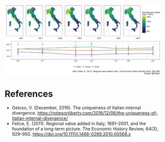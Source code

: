 ![](readme_files/figure-markdown_github/unnamed-chunk-2-1.png)

References
==========

-   Geloso, V. (December, 2016). The uniqueness of Italian internal divergence. <https://notesonliberty.com/2016/12/06/the-uniqueness-of-italian-internal-divergence/>
-   Felice, E. (2011). Regional value added in Italy, 1891–2001, and the foundation of a long-term picture. The Economic History Review, 64(3), 929–950. <https://doi.org/10.1111/j.1468-0289.2010.00568.x>

